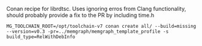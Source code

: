 Conan recipe for librdtsc. Uses ignoring erros from Clang functionality, should probably provide a fix to the PR by including time.h
```
MG_TOOLCHAIN_ROOT=/opt/toolchain-v7 conan create all/ --build=missing --version=v0.3 -pr=../memgraph/memgraph_template_profile -s build_type=RelWithDebInfo
```

